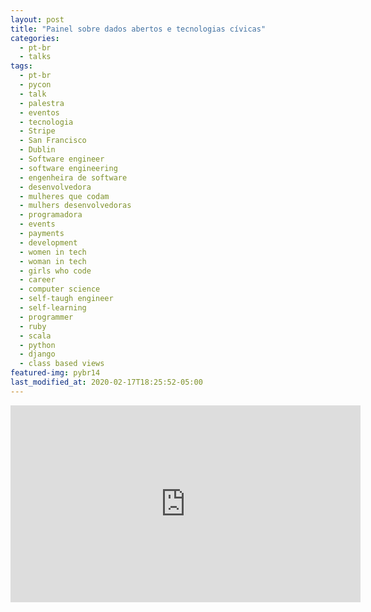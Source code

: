 ```yaml
---
layout: post
title: "Painel sobre dados abertos e tecnologias cívicas"
categories:
  - pt-br
  - talks
tags:
  - pt-br
  - pycon
  - talk
  - palestra
  - eventos
  - tecnologia
  - Stripe
  - San Francisco
  - Dublin
  - Software engineer
  - software engineering
  - engenheira de software
  - desenvolvedora
  - mulheres que codam
  - mulhers desenvolvedoras
  - programadora
  - events
  - payments
  - development
  - women in tech
  - woman in tech
  - girls who code
  - career
  - computer science
  - self-taugh engineer
  - self-learning
  - programmer
  - ruby
  - scala
  - python
  - django
  - class based views
featured-img: pybr14
last_modified_at: 2020-02-17T18:25:52-05:00
---
```


<iframe width="560" height="315" src="https://www.youtube.com/embed/RDnuhbQjMoU" frameborder="0" allow="accelerometer; autoplay; encrypted-media; gyroscope; picture-in-picture" allowfullscreen></iframe>


